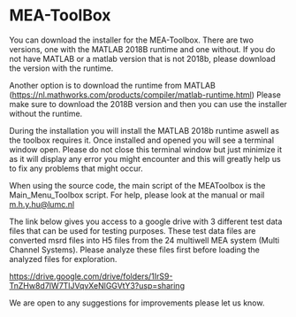 # MEA-ToolBox

You can download the installer for the MEA-Toolbox.
There are two versions, one with the MATLAB 2018B runtime and one without.
If you do not have MATLAB or a matlab version that is not 2018b, please download the version with the runtime.

Another option is to download the runtime from MATLAB (https://nl.mathworks.com/products/compiler/matlab-runtime.html)
Please make sure to download the 2018B version and then you can use the installer without the runtime. 

During the installation you will install the MATLAB 2018b runtime aswell as the toolbox requires it.
Once installed and opened you will see a terminal window open.
Please do not close this terminal window but just minimize it as it will display any error you might encounter and this will greatly help us to fix any problems that might occur.

When using the source code, the main script of the MEAToolbox is the Main_Menu_Toolbox script.
For help, please look at the manual or mail m.h.y.hu@lumc.nl


The link below gives you access to a google drive with 3 different test data files that can be used for testing purposes.
These test data files are converted msrd files into H5 files from the 24 multiwell MEA system (Multi Channel Systems).
Please analyze these files first before loading the analyzed files for exploration.

https://drive.google.com/drive/folders/1IrS9-TnZHw8d7IW7TlJVqvXeNlGGVtY3?usp=sharing

We are open to any suggestions for improvements please let us know.

